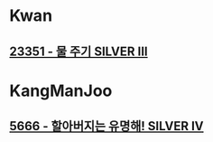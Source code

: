 # Kwan
## [23351 - 물 주기 SILVER III](https://www.acmicpc.net/problem/23351)

# KangManJoo
## [5666 - 할아버지는 유명해! SILVER IV](https://www.acmicpc.net/problem/5766)

